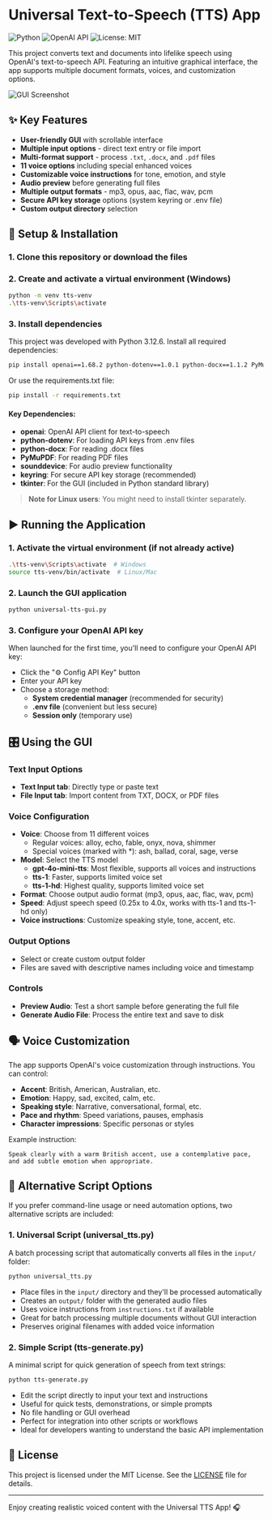 # Universal Text-to-Speech (TTS) App

![Python](https://img.shields.io/badge/python-3.12-blue) ![OpenAI API](https://img.shields.io/badge/OpenAI-TTS-orange) ![License: MIT](https://img.shields.io/badge/license-MIT-green)

This project converts text and documents into lifelike speech using OpenAI's text-to-speech API.
Featuring an intuitive graphical interface, the app supports multiple document formats, voices, and customization options.

![GUI Screenshot](https://github.com/user-attachments/assets/c8159f4b-f437-4aa6-8425-3b9326db5a24)

## ✨ Key Features

- **User-friendly GUI** with scrollable interface
- **Multiple input options** - direct text entry or file import
- **Multi-format support** - process `.txt`, `.docx`, and `.pdf` files
- **11 voice options** including special enhanced voices
- **Customizable voice instructions** for tone, emotion, and style
- **Audio preview** before generating full files
- **Multiple output formats** - mp3, opus, aac, flac, wav, pcm
- **Secure API key storage** options (system keyring or .env file)
- **Custom output directory** selection

## 🔧 Setup & Installation

### 1. Clone this repository or download the files

### 2. Create and activate a virtual environment (Windows)
```bash
python -m venv tts-venv
.\tts-venv\Scripts\activate
```

### 3. Install dependencies

This project was developed with Python 3.12.6. Install all required dependencies:

```bash
pip install openai==1.68.2 python-dotenv==1.0.1 python-docx==1.1.2 PyMuPDF==1.25.4 sounddevice==0.5.1 keyring==25.6.0
```

Or use the requirements.txt file:

```bash
pip install -r requirements.txt
```

#### Key Dependencies:
- **openai**: OpenAI API client for text-to-speech
- **python-dotenv**: For loading API keys from .env files
- **python-docx**: For reading .docx files
- **PyMuPDF**: For reading PDF files
- **sounddevice**: For audio preview functionality
- **keyring**: For secure API key storage (recommended)
- **tkinter**: For the GUI (included in Python standard library)

> **Note for Linux users**: You might need to install tkinter separately.

## ▶️ Running the Application

### 1. Activate the virtual environment (if not already active)
```bash
.\tts-venv\Scripts\activate  # Windows
source tts-venv/bin/activate  # Linux/Mac
```

### 2. Launch the GUI application
```bash
python universal-tts-gui.py
```

### 3. Configure your OpenAI API key
When launched for the first time, you'll need to configure your OpenAI API key:
- Click the "⚙️ Config API Key" button
- Enter your API key
- Choose a storage method:
  - **System credential manager** (recommended for security)
  - **.env file** (convenient but less secure)
  - **Session only** (temporary use)

## 🎛️ Using the GUI

### Text Input Options
- **Text Input tab**: Directly type or paste text
- **File Input tab**: Import content from TXT, DOCX, or PDF files

### Voice Configuration
- **Voice**: Choose from 11 different voices
  - Regular voices: alloy, echo, fable, onyx, nova, shimmer
  - Special voices (marked with *): ash, ballad, coral, sage, verse
- **Model**: Select the TTS model
  - **gpt-4o-mini-tts**: Most flexible, supports all voices and instructions
  - **tts-1**: Faster, supports limited voice set
  - **tts-1-hd**: Highest quality, supports limited voice set
- **Format**: Choose output audio format (mp3, opus, aac, flac, wav, pcm)
- **Speed**: Adjust speech speed (0.25x to 4.0x, works with tts-1 and tts-1-hd only)
- **Voice instructions**: Customize speaking style, tone, accent, etc.

### Output Options
- Select or create custom output folder
- Files are saved with descriptive names including voice and timestamp

### Controls
- **Preview Audio**: Test a short sample before generating the full file
- **Generate Audio File**: Process the entire text and save to disk

## 🗣️ Voice Customization

The app supports OpenAI's voice customization through instructions. You can control:

- **Accent**: British, American, Australian, etc.
- **Emotion**: Happy, sad, excited, calm, etc.
- **Speaking style**: Narrative, conversational, formal, etc.
- **Pace and rhythm**: Speed variations, pauses, emphasis
- **Character impressions**: Specific personas or styles

Example instruction:
```
Speak clearly with a warm British accent, use a contemplative pace, and add subtle emotion when appropriate.
```

## 🔄 Alternative Script Options

If you prefer command-line usage or need automation options, two alternative scripts are included:

### 1. Universal Script (universal_tts.py)
A batch processing script that automatically converts all files in the `input/` folder:

```bash
python universal_tts.py
```

- Place files in the `input/` directory and they'll be processed automatically
- Creates an `output/` folder with the generated audio files
- Uses voice instructions from `instructions.txt` if available
- Great for batch processing multiple documents without GUI interaction
- Preserves original filenames with added voice information

### 2. Simple Script (tts-generate.py)
A minimal script for quick generation of speech from text strings:

```bash
python tts-generate.py
```

- Edit the script directly to input your text and instructions
- Useful for quick tests, demonstrations, or simple prompts
- No file handling or GUI overhead
- Perfect for integration into other scripts or workflows
- Ideal for developers wanting to understand the basic API implementation

## 📜 License
This project is licensed under the MIT License. See the [LICENSE](LICENSE) file for details.

---

Enjoy creating realistic voiced content with the Universal TTS App! 🎧